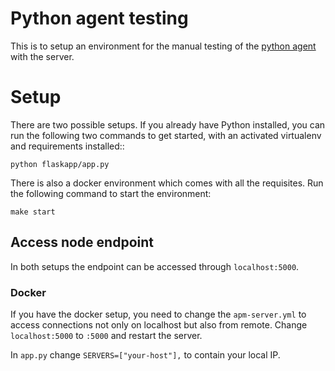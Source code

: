 # Python agent testing

This is to setup an environment for the manual testing of the [python agent](https://github.com/elastic/apm-agent-python) with the server.


# Setup

There are two possible setups. If you already have Python installed, you can run the following two commands to get started, with an activated virtualenv and requirements installed::

```
python flaskapp/app.py
```

There is also a docker environment which comes with all the requisites. Run the following command to start the environment:

```
make start
```

## Access node endpoint

In both setups the endpoint can be accessed through `localhost:5000`.


### Docker

If you have the docker setup, you need to change the `apm-server.yml` to access connections not only on localhost but also from remote. Change `localhost:5000` to `:5000` and restart the server.

In `app.py` change `SERVERS=["your-host"],` to contain your local IP.
